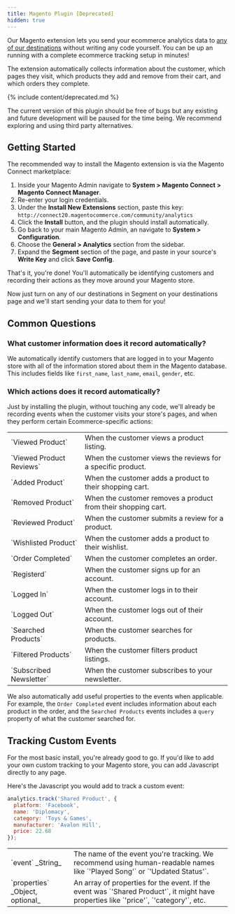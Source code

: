 ```yaml
---
title: Magento Plugin [Deprecated]
hidden: true
---
```


Our Magento extension lets you send your ecommerce analytics data to [any of our destinations](/integrations) without writing any code yourself. You can be up an running with a complete ecommerce tracking setup in minutes!

The extension automatically collects information about the customer, which pages they visit, which products they add and remove from their cart, and which orders they complete.

{% include content/deprecated.md %}

The current version of this plugin should be free of bugs but any existing and future development will be paused for the time being. We recommend exploring and using third party alternatives.

## Getting Started

The recommended way to install the Magento extension is via the Magento Connect marketplace:

  1. Inside your Magento Admin navigate to **System > Magento Connect > Magento Connect Manager**.
  2. Re-enter your login credentials.
  3. Under the **Install New Extensions** section, paste this key: `http://connect20.magentocommerce.com/community/analytics`
  4. Click the **Install** button, and the plugin should install automatically.
  5. Go back to your main Magento Admin, an navigate to **System > Configuration**.
  6. Choose the **General > Analytics** section from the sidebar.
  7. Expand the **Segment** section of the page, and paste in your source's **Write Key** and click **Save Config**.

That's it, you're done! You'll automatically be identifying customers and recording their actions as they move around your Magento store.

Now just turn on any of our destinations in Segment on your destinations page and we'll start sending your data to them for you!


## Common Questions

### What customer information does it record automatically?
We automatically identify customers that are logged in to your Magento store with all of the information stored about them in the Magento database. This includes fields like `first_name`, `last_name`, `email`, `gender`, etc.

### Which actions does it record automatically?
Just by installing the plugin, without touching any code, we'll already be recording events when the customer visits your store's pages, and when they perform certain Ecommerce-specific actions:

<table>
  <tr>
    <td>`Viewed Product`</td>
    <td>When the customer views a product listing.</td>
  </tr>
  <tr>
    <td>`Viewed Product Reviews`</td>
    <td>When the customer views the reviews for a specific product.</td>
  </tr>
  <tr>
    <td>`Added Product`</td>
    <td>When the customer adds a product to their shopping cart.</td>
  </tr>
  <tr>
    <td>`Removed Product`</td>
    <td>When the customer removes a product from their shopping cart.</td>
  </tr>
  <tr>
    <td>`Reviewed Product`</td>
    <td>When the customer submits a review for a product.</td>
  </tr>
  <tr>
    <td>`Wishlisted Product`</td>
    <td>When the customer adds a product to their wishlist.</td>
  </tr>
  <tr>
    <td>`Order Completed`</td>
    <td>When the customer completes an order.</td>
  </tr>
  <tr>
    <td>`Registerd`</td>
    <td>When the customer signs up for an account.</td>
  </tr>
  <tr>
    <td>`Logged In`</td>
    <td>When the customer logs in to their account.</td>
  </tr>
  <tr>
    <td>`Logged Out`</td>
    <td>When the customer logs out of their account.</td>
  </tr>
  <tr>
    <td>`Searched Products`</td>
    <td>When the customer searches for products.</td>
  </tr>
  <tr>
    <td>`Filtered Products`</td>
    <td>When the customer filters product listings.</td>
  </tr>
  <tr>
    <td>`Subscribed Newsletter`</td>
    <td>When the customer subscribes to your newsletter.</td>
  </tr>
</table>

We also automatically add useful properties to the events when applicable. For example, the `Order Completed` event includes information about each product in the order, and the `Searched Products` events includes a `query` property of what the customer searched for.


## Tracking Custom Events

For the most basic install, you're already good to go. If you'd like to add your own custom tracking to your Magento store, you can add Javascript directly to any page.

Here's the Javascript you would add to track a custom event:

```javascript
analytics.track('Shared Product', {
  platform: 'Facebook',
  name: 'Diplomacy',
  category: 'Toys & Games',
  manufacturer: 'Avalon Hill',
  price: 22.68
});
```

<table>
  <tr>
    <td>`event` _String_</td>
    <td>The name of the event you're tracking. We recommend using human-readable names like `'Played Song'` or `'Updated Status'`.</td>
  </tr>
  <tr>
    <td>`properties` _Object, optional_</td>
    <td>An array of properties for the event. If the event was `'Shared Product'`, it might have properties like `'price'`, `'category'`, etc.</td>
  </tr>
</table>
